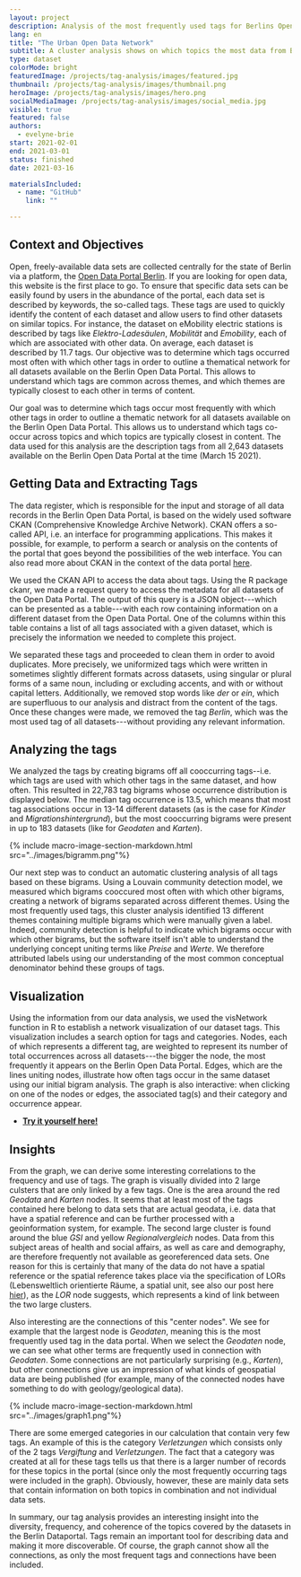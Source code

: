 ```yaml
---
layout: project
description: Analysis of the most frequently used tags for Berlins Open Data.
lang: en
title: "The Urban Open Data Network"
subtitle: A cluster analysis shows on which topics the most data from Berlins Open Data Portal is available and how different issues are interrelated
type: dataset
colorMode: bright
featuredImage: /projects/tag-analysis/images/featured.jpg
thumbnail: /projects/tag-analysis/images/thumbnail.png
heroImage: /projects/tag-analysis/images/hero.png
socialMediaImage: /projects/tag-analysis/images/social_media.jpg
visible: true
featured: false
authors:
  - evelyne-brie
start: 2021-02-01
end: 2021-03-01
status: finished
date: 2021-03-16

materialsIncluded:
  - name: "GitHub"
    link: ""

---
```


## Context and Objectives

Open, freely-available data sets are collected centrally for the state of Berlin via a platform, the [Open Data Portal Berlin](https://daten.berlin.de). If you are looking for open data, this website is the first place to go. To ensure that specific data sets can be easily found by users in the abundance of the portal, each data set is described by keywords, the so-called tags. These tags are used to quickly identify the content of each dataset and allow users to find other datasets on similar topics. For instance, the dataset on eMobility electric stations is described by tags like *Elektro-Ladesäulen*, *Mobilität* and *Emobility*, each of which are associated with other data. On average, each dataset is described by 11.7 tags. Our objective was to determine which tags occurred most often with which other tags in order to outline a thematical network for all datasets available on the Berlin Open Data Portal. This allows to understand which tags are common across themes, and which themes are typically closest to each other in terms of content. 

Our goal was to determine which tags occur most frequently with which other tags in order to outline a thematic network for all datasets available on the Berlin Open Data Portal. This allows us to understand which tags co-occur across topics and which topics are typically closest in content. The data used for this analysis are the description tags from all 2,643 datasets available on the Berlin Open Data Portal at the time (March 15 2021).


## Getting Data and Extracting Tags

The data register, which is responsible for the input and storage of all data records in the Berlin Open Data Portal, is based on the widely used software CKAN (Comprehensive Knowledge Archive Network). CKAN offers a so-called API, i.e. an interface for programming applications. This makes it possible, for example, to perform a search or analysis on the contents of the portal that goes beyond the possibilities of the web interface. You can also read more about CKAN in the context of the data portal [here](https://berlinonline.github.io/open-data-handbuch/#ckan-api-1).

We used the CKAN API to access the data about tags. Using the R package ckanr, we made a request query to access the metadata for all datasets of the Open Data Portal. The output of this query is a JSON object---which can be presented as a table---with each row containing information on a different dataset from the Open Data Portal. One of the columns within this table contains a list of all tags associated with a given dataset, which is precisely the information we needed to complete this project. 

We separated these tags and proceeded to clean them in order to avoid duplicates. More precisely, we uniformized tags which were written in sometimes slightly different formats across datasets, using singular or plural forms of a same noun, including or excluding accents, and with or without capital letters. Additionally, we removed stop words like *der* or *ein*, which are superfluous to our analysis and distract from the content of the tags. Once these changes were made, we removed the tag *Berlin*, which was the most used tag of all datasets---without providing any relevant information. 


## Analyzing the tags

We analyzed the tags by creating bigrams off all cooccurring tags--i.e. which tags are used with which other tags in the same dataset, and how often. This resulted in 22,783 tag bigrams whose occurrence distribution is displayed below. The median tag occurrence is 13.5, which means that most tag associations occur in 13-14 different datasets (as is the case for *Kinder* and *Migrationshintergrund*), but the most cooccurring bigrams were present in up to 183 datasets (like for *Geodaten* and *Karten*). 

{% include macro-image-section-markdown.html src="../images/bigramm.png"%}

Our next step was to conduct an automatic clustering analysis of all tags based on these bigrams. Using a Louvain community detection model, we measured which bigrams cooccured most often with which other bigrams, creating a network of bigrams separated across different themes. Using the most frequently used tags, this cluster analysis identified 13 different themes containing multiple bigrams which were manually given a label. Indeed, community detection is helpful to indicate which bigrams occur with which other bigrams, but the software itself isn't able to understand the underlying concept uniting terms like *Preise* and *Werte*. We therefore attributed labels using our understanding of the most common conceptual denominator behind these groups of tags. 

## Visualization 

Using the information from our data analysis, we used the visNetwork function in R to establish a network visualization of our dataset tags. This visualization includes a search option for tags and categories. Nodes, each of which represents a different tag, are weighted to represent its number of total occurrences across all datasets---the bigger the node, the most frequently it appears on the Berlin Open Data Portal. Edges, which are the lines uniting nodes, illustrate how often tags occur in the same dataset using our initial bigram analysis. The graph is also interactive: when clicking on one of the nodes or edges, the associated tag(s) and their category and occurrence appear. 

- **[Try it yourself here!](https://odis-berlin.de/ressourcen/tag-analyse.html)**

## Insights

From the graph, we can derive some interesting correlations to the frequency and use of tags. The graph is visually divided into 2 large culsters that are only linked by a few tags. One is the area around the red *Geodata* and *Karten* nodes. It seems that at least most of the tags contained here belong to data sets that are actual geodata, i.e. data that have a spatial reference and can be further processed with a geoinformation system, for example. The second large cluster is found around the blue *GSI* and yellow *Regionalvergleich* nodes. Data from this subject areas of health and social affairs, as well as care and demography, are therefore frequently not available as georeferenced data sets. One reason for this is certainly that many of the data do not have a spatial reference or the spatial reference takes place via the specification of LORs (Lebensweltlich orientierte Räume, a spatial unit, see also our post here [hier](https://lab.technologiestiftung-berlin.de/projects/spatial-units/en/)), as the *LOR* node suggests, which represents a kind of link between the two large clusters.

Also interesting are the connections of this "center nodes". We see for example that the largest node is *Geodaten*, meaning this is the most frequently used tag in the data portal. When we select the *Geodaten* node, we can see what other terms are frequently used in connection with *Geodaten*. Some connections are not particularly surprising (e.g., *Karten*), but other connections give us an impression of what kinds of geospatial data are being published (for example, many of the connected nodes have something to do with geology/geological data).

{% include macro-image-section-markdown.html src="../images/graph1.png"%}

There are some emerged categories in our calculation that contain very few tags. An example of this is the category *Verletzungen* which consists only of the 2 tags *Vergiftung* and *Verletzungen*. The fact that a category was created at all for these tags tells us that there is a larger number of records for these topics in the portal (since only the most frequently occurring tags were included in the graph). Obviously, however, these are mainly data sets that contain information on both topics in combination and not individual data sets.

In summary, our tag analysis provides an interesting insight into the diversity, frequency, and coherence of the topics covered by the datasets in the Berlin Dataportal. Tags remain an important tool for describing data and making it more discoverable. Of course, the graph cannot show all the connections, as only the most frequent tags and connections have been included.
